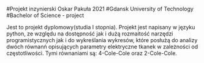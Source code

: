 #Projekt inzynierski Oskar Pakuła 2021
#Gdansk University of Technology
#Bachelor of Science - project

Jest to projekt dyplomowy(studia I stopnia). Projekt jest napisany w języku python, ze względu 
na  dostępność jak i dużą rozmaitość narzędzi programistycznych jak i 
do wykreślania wykresów, które posłużą do analizy dwóch równanń opisujących parametry elektryczne tkanek w zależności od częstotliwości.
Tymi równaniami są: 4-Cole-Cole oraz 2-Cole-Cole. 